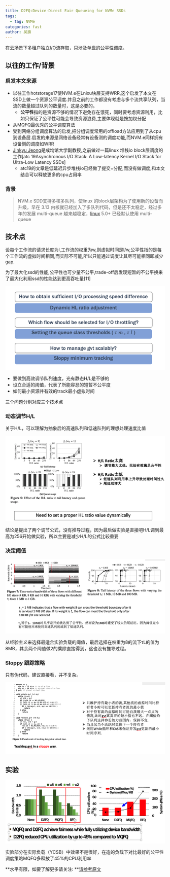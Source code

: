 ```yaml
---
title: D2FQ:Device-Direct Fair Queueing for NVMe SSDs
tags: 
  - tag: NVMe
categories: fast
author: 吴旗
---
```


在云场景下多租户独立I/O流存取，只涉及单盘的公平性调度。

## 以往的工作/背景

### 启发本文来源

- 以往工作hotstorage17使NVM.e在Lnixu块层支持WRR,这个启发了本文在SSD上做一个资源公平调度.并且之前的工作都没有考虑与多个流共享队列，当流的数量超过队列的数量时，这是必要的。
  - **公平性**指的是资源不够的情况下避免存在饿死，同时要考虑资源利用，比如只保证了公平性可能会导致资源浪费,主要体现就是按加权分配
- 从MQFQ最优秀的公平调度算法
- 受到网络分组调度算法的启发,把分组调度常用的offload方法应用到了从cpu到设备层.启发的来源是网络设备经常有设备测的调度功能,而NVM.e同样拥有设备侧的调度如WRR
- [Jinkyu Jeong](http://csl.skku.edu/People/Jinkyu)是成均馆大学副教授,之前做过一篇linux 堆栈io block层调度的工作[atc 19Asynchronous I/O Stack: A Low-latency Kernel I/O Stack for Ultra-Low Latency SSDs]
  - atc19的文章是低延迟异步堆栈io已经做了提交=分配,而没有做调度,和本文结合可以释放更多的cpu占用率

### 背景

> NVM.e SDD支持多核多队列，使linux 的block层架构为了使用新的设备而升级，早在 3.13 内核就已经加入了多队列代码，但是还不太稳定，经过多年的发展 multi-queue 越来越稳定，[linux](https://so.csdn.net/so/search?from=pc_blog_highlight&q=linux) 5.0+ 已经默认使用 multi-queue

## 技术点

设每个工作流的请求长度为l,工作流的权重为w,则虚拟时间是l/w,公平性指的是每个工作流的虚拟时间相同,而实际不可能,所以只能通过调度让其尽可能相同即减少gap.

为了最大化ssd的性能,公平性也可少量不公平,trade-off后发现短暂的不公平换来了最大化利用ssd的性能达到更高吞吐量[11]

![avatar](\assets\img\papers\2021-12-14-D2FQ\image-20211231104711174.png)

- 要做到高效调节队列速度，光有静态H/L是不够的
- 设立合适的阈值，代表了所能容忍的短暂不公平度
- 如何最小资源并有效的track最小虚拟时间

三个问题分别对应三个技术点

### 动态调节H/L

关于H/L，可以理解为抽象后的高速队列和低速队列的理想处理速度比值

![avatar](\assets\img\papers\2021-12-14-D2FQ\image-20211231105415481.png)

结论是提出了两个调节公式，没有推导过程，因为最后做实验是直接吧H/L调到最高为256开始做实验，所以主要是减少H/L的公式比较重要

### 决定阈值

![avatar](\assets\img\papers\2021-12-14-D2FQ\image-20211231105602162.png)

从经验主义来选择最适合实验负载的阈值，最后选择在权重为8的流下τL的值为8MB，其余两个阈值做2的乘除直接得到，这也没有推导过程。

### Sloppy 跟踪策略

只有伪代码，建议直接看，并不复杂。

![avatar](\assets\img\papers\2021-12-14-D2FQ\image-20211231105928161.png)

## 实验

![avatar](\assets\img\papers\2021-12-14-D2FQ\image-20211231110103629.png)

实验部分在实际负载（YCSB）中效果不是很好，在造的负载下对比最好的公平性调度策略MQFQ多释放了45%的CPU利用率



**水平有限，如要了解更多请关注: **[请参考原文](https://www.usenix.org/conference/fast21/presentation/woo)

